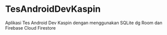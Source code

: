 # TesAndroidDevKaspin
Aplikasi Tes Android Dev Kaspin dengan menggunakan SQLite dg Room dan Firebase Cloud Firestore
